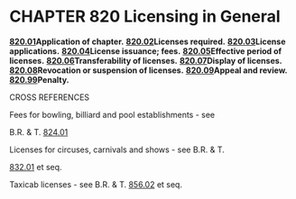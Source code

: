 CHAPTER 820 Licensing in General
================================

[**820.01**](398c5e0d.html)**Application of chapter.**
[**820.02**](398f19f2.html)**Licenses required.**
[**820.03**](399220de.html)**License applications.**
[**820.04**](39a2c120.html)**License issuance; fees.**
[**820.05**](39a580fc.html)**Effective period of licenses.**
[**820.06**](39a883fb.html)**Transferability of licenses.**
[**820.07**](39accc2e.html)**Display of licenses.**
[**820.08**](39af5aa4.html)**Revocation or suspension of licenses.**
[**820.09**](39b486d1.html)**Appeal and review.**
[**820.99**](39b74b22.html)**Penalty.**

CROSS REFERENCES

Fees for bowling, billiard and pool establishments - see

B.R. & T. [824.01](39e90b7d.html)

Licenses for circuses, carnivals and shows - see B.R. & T.

[832.01](3c3b82f3.html) et seq.

Taxicab licenses - see B.R. & T. [856.02](3e9bce06.html) et seq.
